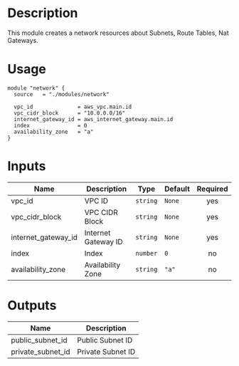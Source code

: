 # Description

This module creates a network resources about Subnets, Route Tables, Nat Gateways.

# Usage

```hcl
module "network" {
  source   = "./modules/network"

  vpc_id              = aws_vpc.main.id
  vpc_cidr_block      = "10.0.0.0/16"
  internet_gateway_id = aws_internet_gateway.main.id
  index               = 0
  availability_zone   = "a"
}
```

# Inputs

| Name                | Description         | Type     | Default | Required |
| ------------------- | ------------------- | -------- | ------- | :------: |
| vpc_id              | VPC ID              | `string` | `None`  |   yes    |
| vpc_cidr_block      | VPC CIDR Block      | `string` | `None`  |   yes    |
| internet_gateway_id | Internet Gateway ID | `string` | `None`  |   yes    |
| index               | Index               | `number` | `0`     |    no    |
| availability_zone   | Availability Zone   | `string` | `"a"`   |    no    |

# Outputs

| Name              | Description       |
| ----------------- | ----------------- |
| public_subnet_id  | Public Subnet ID  |
| private_subnet_id | Private Subnet ID |
